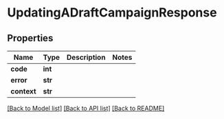 # UpdatingADraftCampaignResponse

## Properties
Name | Type | Description | Notes
------------ | ------------- | ------------- | -------------
**code** | **int** |  | 
**error** | **str** |  | 
**context** | **str** |  | 

[[Back to Model list]](../README.md#documentation-for-models) [[Back to API list]](../README.md#documentation-for-api-endpoints) [[Back to README]](../README.md)


